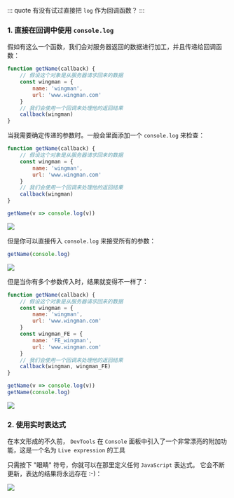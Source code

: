 ::: quote
有没有试过直接把 `log` 作为回调函数？
:::

### 1. 直接在回调中使用 `console.log` 

假如有这么一个函数，我们会对服务器返回的数据进行加工，并且传递给回调函数：

``` javascript
function getName(callback) {
    // 假设这个对象是从服务器请求回来的数据
    const wingman = {
        name: 'wingman',
        url: 'www.wingman.com'
    }
    // 我们会使用一个回调来处理他的返回结果
    callback(wingman)
}
```

当我需要确定传递的参数时。一般会里面添加一个 `console.log` 来检查：

``` javascript
function getName(callback) {
    // 假设这个对象是从服务器请求回来的数据
    const wingman = {
        name: 'wingman',
        url: 'www.wingman.com'
    }
    // 我们会使用一个回调来处理他的返回结果
    callback(wingman)
}

getName(v => console.log(v))
```

![](https://wingman-1300536089.cos.ap-shanghai.myqcloud.com/chrome/C03/log_result01.png)

但是你可以直接传入 `console.log` 来接受所有的参数：

``` javascript
getName(console.log)
```

![](https://wingman-1300536089.cos.ap-shanghai.myqcloud.com/chrome/C03/log_result_02.png)

但是当你有多个参数传入时，结果就变得不一样了：

``` javascript
function getName(callback) {
    // 假设这个对象是从服务器请求回来的数据
    const wingman = {
        name: 'wingman',
        url: 'www.wingman.com'
    }
    const wingman_FE = {
        name: 'FE_wingman',
        url: 'www.wingman.com'
    }
    // 我们会使用一个回调来处理他的返回结果
    callback(wingman, wingman_FE)
}

getName(v => console.log(v))
getName(console.log)
```

![](https://wingman-1300536089.cos.ap-shanghai.myqcloud.com/chrome/C03/log_result_03.png)

### 2. 使用实时表达式

在本文形成的不久前， `DevTools` 在 `Console` 面板中引入了一个非常漂亮的附加功能，这是一个名为 `Live expression` 的工具

只需按下 "眼睛" 符号，你就可以在那里定义任何 `JavaScript` 表达式。 它会不断更新，表达的结果将永远存在 :-)：

![](https://wingman-1300536089.cos.ap-shanghai.myqcloud.com/chrome/C03/live-expression.gif)
